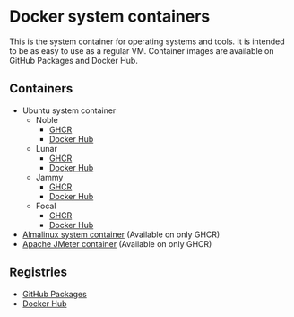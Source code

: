 # Docker system containers

This is the system container for operating systems and tools. It is intended to be as easy to use as a regular VM.
Container images are available on GitHub Packages and Docker Hub.

## Containers
- Ubuntu system container
  - Noble
    - [GHCR](https://github.com/doridoridoriand/containers/pkgs/container/containers%2Flifeboat-ubuntu/295608419?tag=noble-latest)
    - [Docker Hub](https://hub.docker.com/layers/doridoridoriand/lifeboat-ubuntu/noble-latest/images/sha256-a52561ee78e3e4746a4e89e05ba16f7f2de9e273ccff9d5e227b5689924d692a)
  - Lunar
    - [GHCR](https://github.com/doridoridoriand/containers/pkgs/container/containers%2Flifeboat-ubuntu/139828662?tag=lunar-latest)
    - [Docker Hub](https://hub.docker.com/layers/doridoridoriand/lifeboat-ubuntu/lunar-latest/images/sha256-1d90fc754ed4cdc622fe6c0757a16461e9a1ef004bfb97761e5d93190762d5ae)
  - Jammy
    - [GHCR](https://github.com/doridoridoriand/containers/pkgs/container/containers%2Flifeboat-ubuntu/295600485?tag=jammy-latest)
    - [Docker Hub](https://hub.docker.com/layers/doridoridoriand/lifeboat-ubuntu/jammy-latest/images/sha256-78bfd7e30ca4beb86ca11d4c6d0ce001876a2811e8207a19eef77072efa92836)
  - Focal
    - [GHCR](https://github.com/doridoridoriand/containers/pkgs/container/containers%2Flifeboat-ubuntu/295591548?tag=focal-latest)
    - [Docker Hub](https://hub.docker.com/layers/doridoridoriand/lifeboat-ubuntu/focal-latest/images/sha256-a359c545d6247ecbcf8055bd9e9226660bb2a992be127a247e4b7661ce30a3e2)
- [Almalinux system container](https://github.com/doridoridoriand/containers/pkgs/container/containers%2Flifeboat-almalinux) (Available on only GHCR)
- [Apache JMeter container](https://github.com/doridoridoriand/containers/pkgs/container/containers%2Fjmeter-standalone/143931614?tag=latest) (Available on only GHCR)

## Registries

- [GitHub Packages](https://github.com/doridoridoriand/containers/packages)
- [Docker Hub](https://hub.docker.com/u/doridoridoriand)
